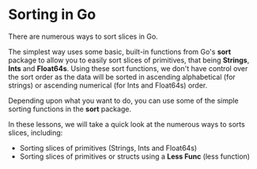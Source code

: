 # Sorting in Go
There are numerous ways to sort slices in Go.

The simplest way uses some basic, built-in functions from Go's **sort** package to allow you to easily sort slices of primitives, that being **Strings**, **Ints** and **Float64s**. Using these sort functions, we don't have control over the sort order as the data will be sorted in ascending alphabetical (for strings) or ascending numerical (for Ints and Float64s) order.

Depending upon what you want to do, you can use some of the simple sorting functions in the **sort** package.

In these lessons, we will take a quick look at the numerous ways to sorts slices, including:
* Sorting slices of primitives (Strings, Ints and Float64s)
* Sorting slices of primitives or structs using a **Less Func** (less function)